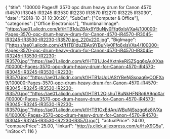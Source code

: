 {
	"title": "100000 Pages!!! 3570 opc drum heavy drum for Canon 4570 iR4570 IR3045 IR3245 IR3530 IR2230 IR3570 IR2270 IR3225 IR3030",
	"date": "2018-10-31 10:30:20",
	"SubCat": ["Computer & Office"],
	"categories": ["Office Electronics"],
	"thumbnailImage": "https://ae01.alicdn.com/kf/HTB1duZBAx9YBuNjy0Ffq6xIsVXa4/100000-Pages-3570-opc-drum-heavy-drum-for-Canon-4570-iR4570-IR3045-IR3245-IR3530-IR2230-IR3570.jpg_220x220.jpg",
	"BigImage": ["https://ae01.alicdn.com/kf/HTB1duZBAx9YBuNjy0Ffq6xIsVXa4/100000-Pages-3570-opc-drum-heavy-drum-for-Canon-4570-iR4570-IR3045-IR3245-IR3530-IR2230-IR3570.jpg","https://ae01.alicdn.com/kf/HTB1JJo4XxtnkeRjSZSgq6xAuXXaa/100000-Pages-3570-opc-drum-heavy-drum-for-Canon-4570-iR4570-IR3045-IR3245-IR3530-IR2230-IR3570.jpg","https://ae01.alicdn.com/kf/HTB1aUdUAStYBeNjSspaq6yOOFXa9/100000-Pages-3570-opc-drum-heavy-drum-for-Canon-4570-iR4570-IR3045-IR3245-IR3530-IR2230-IR3570.jpg","https://ae01.alicdn.com/kf/HTB1.2OjshuTBuNkHFNRq6A9qpXar/100000-Pages-3570-opc-drum-heavy-drum-for-Canon-4570-iR4570-IR3045-IR3245-IR3530-IR2230-IR3570.jpg","https://ae01.alicdn.com/kf/HTB1OxEdAruWBuNjSszgq6z8jVXaK/100000-Pages-3570-opc-drum-heavy-drum-for-Canon-4570-iR4570-IR3045-IR3245-IR3530-IR2230-IR3570.jpg"],
	"actualPrice": 24.00,
	"comparePrice": 25.00,
	"linkurl": "http://s.click.aliexpress.com/e/HsX9G5a",
	"inStock": 116
}
